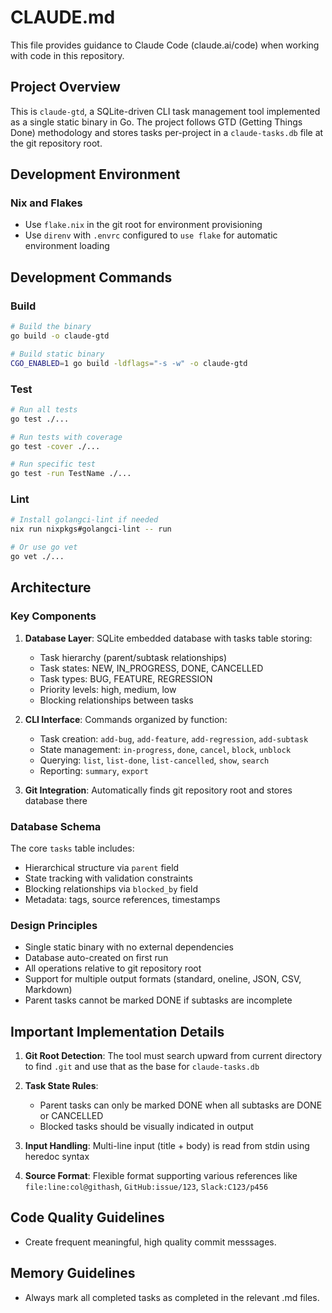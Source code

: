 # CLAUDE.md

This file provides guidance to Claude Code (claude.ai/code) when working with code in this repository.

## Project Overview

This is `claude-gtd`, a SQLite-driven CLI task management tool implemented as a single static binary in Go. The project follows GTD (Getting Things Done) methodology and stores tasks per-project in a `claude-tasks.db` file at the git repository root.

## Development Environment

### Nix and Flakes
- Use `flake.nix` in the git root for environment provisioning
- Use `direnv` with `.envrc` configured to `use flake` for automatic environment loading

## Development Commands

### Build
```bash
# Build the binary
go build -o claude-gtd

# Build static binary
CGO_ENABLED=1 go build -ldflags="-s -w" -o claude-gtd
```

### Test
```bash
# Run all tests
go test ./...

# Run tests with coverage
go test -cover ./...

# Run specific test
go test -run TestName ./...
```

### Lint
```bash
# Install golangci-lint if needed
nix run nixpkgs#golangci-lint -- run

# Or use go vet
go vet ./...
```

## Architecture

### Key Components

1. **Database Layer**: SQLite embedded database with tasks table storing:
   - Task hierarchy (parent/subtask relationships)
   - Task states: NEW, IN_PROGRESS, DONE, CANCELLED
   - Task types: BUG, FEATURE, REGRESSION
   - Priority levels: high, medium, low
   - Blocking relationships between tasks

2. **CLI Interface**: Commands organized by function:
   - Task creation: `add-bug`, `add-feature`, `add-regression`, `add-subtask`
   - State management: `in-progress`, `done`, `cancel`, `block`, `unblock`
   - Querying: `list`, `list-done`, `list-cancelled`, `show`, `search`
   - Reporting: `summary`, `export`

3. **Git Integration**: Automatically finds git repository root and stores database there

### Database Schema

The core `tasks` table includes:
- Hierarchical structure via `parent` field
- State tracking with validation constraints
- Blocking relationships via `blocked_by` field
- Metadata: tags, source references, timestamps

### Design Principles

- Single static binary with no external dependencies
- Database auto-created on first run
- All operations relative to git repository root
- Support for multiple output formats (standard, oneline, JSON, CSV, Markdown)
- Parent tasks cannot be marked DONE if subtasks are incomplete

## Important Implementation Details

1. **Git Root Detection**: The tool must search upward from current directory to find `.git` and use that as the base for `claude-tasks.db`

2. **Task State Rules**: 
   - Parent tasks can only be marked DONE when all subtasks are DONE or CANCELLED
   - Blocked tasks should be visually indicated in output

3. **Input Handling**: Multi-line input (title + body) is read from stdin using heredoc syntax

4. **Source Format**: Flexible format supporting various references like `file:line:col@githash`, `GitHub:issue/123`, `Slack:C123/p456`

## Code Quality Guidelines

- Create frequent meaningful, high quality commit messsages.

## Memory Guidelines

- Always mark all completed tasks as completed in the relevant .md files.